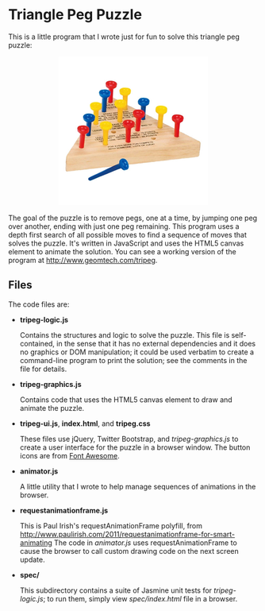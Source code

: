 Triangle Peg Puzzle
===================

This is a little program that I wrote just for fun to solve this triangle peg puzzle:

<p align="center">
  <img src="./puzzle.jpg?raw=true"/>
</p>

The goal of the puzzle is to remove pegs, one at a time, by jumping
one peg over another, ending with just one peg remaining.  This
program uses a depth first search of all possible moves to find a
sequence of moves that solves the puzzle.  It's written in JavaScript
and uses the HTML5 canvas element to animate the solution.  You can
see a working version of the program at http://www.geomtech.com/tripeg.

Files
-----

The code files are:

* **tripeg-logic.js**

  Contains the structures and logic to solve the puzzle.  This file is self-contained,
  in the sense that it has no external dependencies and it does no graphics or DOM manipulation;
  it could be used verbatim to create a command-line program to print the solution; see
  the comments in the file for details.
  
* **tripeg-graphics.js**

  Contains code that uses the HTML5 canvas element to draw and animate the puzzle.
  
* **tripeg-ui.js**, **index.html**, and **tripeg.css**

  These files use jQuery, Twitter Bootstrap, and *tripeg-graphics.js* to create a user
  interface for the puzzle in a browser window.  The button icons are from
  [Font Awesome](http://fontawesome.io/).

* **animator.js**

  A little utility that I wrote to help manage sequences of animations in the browser.
  
* **requestanimationframe.js**

  This is Paul Irish's requestAnimationFrame polyfill, from
  http://www.paulirish.com/2011/requestanimationframe-for-smart-animating
  The code in *animator.js* uses requestAnimationFrame to cause the
  browser to call custom drawing code on the next screen update.

* **spec/**

  This subdirectory contains a suite of Jasmine unit tests for
  *tripeg-logic.js*; to run them, simply view *spec/index.html* file
  in a browser.
